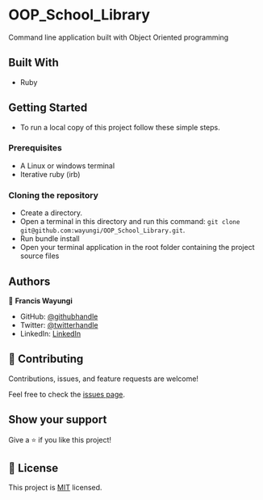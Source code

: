 # OOP_School_Library
Command line application built with Object Oriented programming


## Built With

- Ruby


## Getting Started

- To run a local copy of this project follow these simple steps.

### Prerequisites
- A Linux or windows terminal
- Iterative ruby (irb)

### Cloning the repository
- Create a directory.
- Open a terminal in this directory and run this command: `git clone git@github.com:wayungi/OOP_School_Library.git`.
- Run bundle install
- Open your terminal application in the root folder containing the project source files

## Authors

👤 **Francis Wayungi**

- GitHub: [@githubhandle](https://github.com/wayungi)
- Twitter: [@twitterhandle](https://twitter.com/FrancisWayungi)
- LinkedIn: [LinkedIn](https://linkedin.com/in/francis-wayungi-3aa626231)

## 🤝 Contributing

Contributions, issues, and feature requests are welcome!

Feel free to check the [issues page](../../issues/).

## Show your support

Give a ⭐️ if you like this project!

## 📝 License

This project is [MIT](./MIT.md) licensed.

